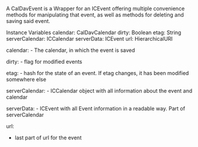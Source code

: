 A CalDavEvent is a Wrapper for an ICEvent offering multiple convenience methods for manipulating that event, as well as methods for deleting and saving said event.

Instance Variables
	calendar:					CalDavCalendar
	dirty:						Boolean
	etag:						String
	serverCalendar:				ICCalendar
	serverData:					ICEvent
	url:							HierarchicalURI
								
calendar:
	- The calendar, in which the event is saved
	
dirty:
	- flag for modified events
	
etag:
	- hash for the state of an event. If etag changes, it has been modified somewhere else
	
serverCalendar:
	- ICCalendar object with all information about the event and calendar
	
serverData: 
	- ICEvent with all Event information in a readable way. Part of serverCalendar
	
url: 
- last part of url for the event
